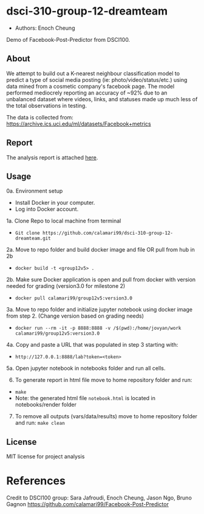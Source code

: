 # dsci-310-group-12-dreamteam
- Authors: Enoch Cheung

Demo of Facebook-Post-Predictor from DSCI100.

## About
We attempt to build out a K-nearest neighbour classification model to predict a type of social media posting (ie: photo/video/status/etc.) using data mined from a cosmetic company's facebook page. The model performed mediocrely reporting an accuracy of ~92% due to an unbalanced dataset where videos, links, and statuses made up much less of the total observations in testing. 

The data is collected from: https://archive.ics.uci.edu/ml/datasets/Facebook+metrics

## Report
The analysis report is attached [here](https://github.com/calamari99/Facebook-Post-Predictor/blob/main/submission.ipynb).

## Usage
0a. Environment setup
- Install Docker in your computer.
- Log into Docker account.

1a. Clone Repo to local machine from terminal
- `Git clone https://github.com/calamari99/dsci-310-group-12-dreamteam.git`

2a. Move to repo folder and build docker image and file OR pull from hub in 2b
- `docker build -t <group12v5> .`

2b. Make sure Docker application is open and pull from docker with version needed for grading (version3.0 for milestone 2)
- `docker pull calamari99/group12v5:version3.0`

3a. Move to repo folder and initialize jupyter notebook using docker image from step 2. (Change version based on grading needs)
- `docker run --rm -it -p 8888:8888 -v /$(pwd):/home/jovyan/work calamari99/group12v5:version3.0`

<!-- `docker container run -d -p 8888:8888 -e JUPYTER_TOKEN=enter -e GRANT_SUDO=yes --user root --name test  –<dockerimage>` -->

<!--  Docker credential issues:
1. Logout of Docker:
` docker logout `

2. Build image with tag using:
` docker tag <imagename> <userID/imagename:tagname> 

3. Login to docker
` docker login `

4. Push image
` docker push <userID/imagename:tagname> 
-->

4a. Copy and paste a URL that was populated in step 3 starting with:
- `http://127.0.0.1:8888/lab?token=<token>`


5a. Open jupyter notebook in notebooks folder and run all cells.

6. To generate report in html file move to home repository folder and run:
- `make`
- Note: the generated html file `notebook.html` is located in notebooks/render folder

7. To remove all outputs (vars/data/results) move to home repository folder and run:
`make clean`




## License
MIT license for project analysis

# References
Credit to DSCI100 group: Sara Jafroudi, Enoch Cheung, Jason Ngo, Bruno Gagnon
https://github.com/calamari99/Facebook-Post-Predictor

